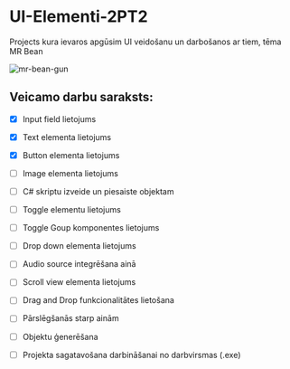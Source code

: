 # UI-Elementi-2PT2
Projects kura ievaros apgūsim UI veidošanu un darbošanos ar tiem, tēma MR Bean

![mr-bean-gun](https://user-images.githubusercontent.com/129828603/232996459-bd7df412-cd7c-4e31-9095-bd4f779d543d.gif)

## Veicamo darbu saraksts:
- [x] Input field lietojums
- [x] Text elementa lietojums
- [x] Button elementa lietojums
- [ ] Image elementa lietojums
- [ ] C# skriptu izveide un piesaiste objektam
- [ ] Toggle elementu lietojums
- [ ] Toggle Goup komponentes lietojums
- [ ] Drop down elementa lietojums
- [ ] Audio source integrēšana ainā
- [ ] Scroll view elementa lietojums
- [ ] Drag and Drop funkcionalitātes lietošana
- [ ] Pārslēgšanās starp ainām
- [ ] Objektu ģenerēšana
- [ ] Projekta sagatavošana darbināšanai no darbvirsmas (.exe)

